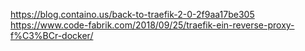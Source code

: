 https://blog.containo.us/back-to-traefik-2-0-2f9aa17be305
https://www.code-fabrik.com/2018/09/25/traefik-ein-reverse-proxy-f%C3%BCr-docker/
